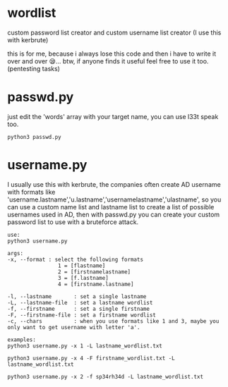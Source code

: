 # wordlist
custom password list creator  and custom username list creator (I use this with kerbrute)

this is for me, because i always lose this code and then i have to write it over and over 😪... btw, if anyone finds it useful feel free to use it too. (pentesting tasks)

# passwd.py
just edit the 'words' array with your target name, you can use l33t speak too.
```
python3 passwd.py
```
# username.py
I usually use this with kerbrute, the companies often create AD username with formats like 'username.lastname','u.lastname','usernamelastname','ulastname', so you can use a custom name list and lastname list to create a list of possible usernames used in AD, then with passwd.py you can create your custom password list to use with a bruteforce attack.

```
use:
python3 username.py

args:
-x, --format : select the following formats
                1 = [flastname]
                2 = [firstnamelastname]
                3 = [f.lastname]
                4 = [firstname.lastname]

-l, --lastname       : set a single lastname
-L, --lastname-file  : set a lastname wordlist
-f, --firstname      : set a single firstname
-F, --firstname-file : set a firstname wordlist
-c, --chars          : when you use formats like 1 and 3, maybe you only want to get username with letter 'a'.

examples:
python3 username.py -x 1 -L lastname_wordlist.txt

python3 username.py -x 4 -F firstname_wordlist.txt -L lastname_wordlist.txt

python3 username.py -x 2 -f sp34rh34d -L lastname_wordlist.txt
```

